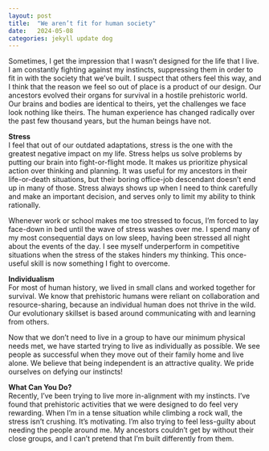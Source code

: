 ```yaml
---
layout: post
title:  "We aren’t fit for human society"
date:   2024-05-08
categories: jekyll update dog
---
```


Sometimes, I get the impression that I wasn’t designed for the life that I live. I am constantly fighting against my instincts, suppressing them in order to fit in with the society that we’ve built. I suspect that others feel this way, and I think that the reason we feel so out of place is a product of our design. Our ancestors evolved their organs for survival in a hostile prehistoric world. Our brains and bodies are identical to theirs, yet the challenges we face look nothing like theirs. The human experience has changed radically over the past few thousand years, but the human beings have not.

**Stress**
<br style="line-height: 10px" />
I feel that out of our outdated adaptations, stress is the one with the greatest negative impact on my life. Stress helps us solve problems by putting our brain into fight-or-flight mode. It makes us prioritize physical action over thinking and planning. It was useful for my ancestors in their life-or-death situations, but their boring office-job descendant doesn’t end up in many of those. Stress always shows up when I need to think carefully and make an important decision, and serves only to limit my ability to think rationally.

Whenever work or school makes me too stressed to focus, I’m forced to lay face-down in bed until the wave of stress washes over me. I spend many of my most consequential days on low sleep, having been stressed all night about the events of the day. I see myself underperform in competitive situations when the stress of the stakes hinders my thinking. This once-useful skill is now something I fight to overcome.

**Individualism**
<br style="line-height: 10px" />
For most of human history, we lived in small clans and worked together for survival. We know that prehistoric humans were reliant on collaboration and resource-sharing, because an individual human does not thrive in the wild. Our evolutionary skillset is based around communicating with and learning from others.

Now that we don’t need to live in a group to have our minimum physical needs met, we have started trying to live as individually as possible. We see people as successful when they move out of their family home and live alone. We believe that being independent is an attractive quality. We pride ourselves on defying our instincts!

**What Can You Do?**
<br style="line-height: 10px" />
Recently, I’ve been trying to live more in-alignment with my instincts. I’ve found that prehistoric activities that we were designed to do feel very rewarding. When I’m in a tense situation while climbing a rock wall, the stress isn’t crushing. It’s motivating. I’m also trying to feel less-guilty about needing the people around me. My ancestors couldn’t get by without their close groups, and I can’t pretend that I’m built differently from them.
